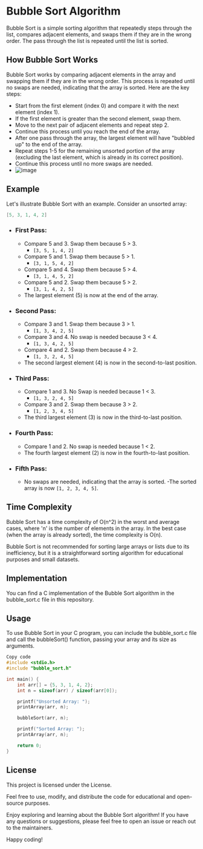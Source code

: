 # Bubble Sort Algorithm

Bubble Sort is a simple sorting algorithm that repeatedly steps through the list, compares adjacent elements, and swaps them if they are in the wrong order. The pass through the list is repeated until the list is sorted.

## How Bubble Sort Works

Bubble Sort works by comparing adjacent elements in the array and swapping them if they are in the wrong order. This process is repeated until no swaps are needed, indicating that the array is sorted. Here are the key steps:

- Start from the first element (index 0) and compare it with the next element (index 1).
- If the first element is greater than the second element, swap them.
- Move to the next pair of adjacent elements and repeat step 2.
- Continue this process until you reach the end of the array.
- After one pass through the array, the largest element will have "bubbled up" to the end of the array.
- Repeat steps 1-5 for the remaining unsorted portion of the array (excluding the last element, which is already in its correct position).
- Continue this process until no more swaps are needed.
- ![image](https://github.com/aliabooof/Data_sturctures_and_Algorithms_in_c/assets/62174374/1f855057-54de-4255-8d0a-9973e971b87e)


## Example

Let's illustrate Bubble Sort with an example. Consider an unsorted array:

```c
[5, 3, 1, 4, 2]
```
- ### First Pass:
    - Compare 5 and 3. Swap them because 5 > 3.
      - ``` [3, 5, 1, 4, 2] ```
   - Compare 5 and 1. Swap them because 5 > 1.
      -  ``` [3, 1, 5, 4, 2] ```
   - Compare 5 and 4. Swap them because 5 > 4.
      - ``` [3, 1, 4, 5, 2] ```
   - Compare 5 and 2. Swap them because 5 > 2.
      - ``` [3, 1, 4, 2, 5] ```
   - The largest element (5) is now at the end of the array.

- ### Second Pass:

     - Compare 3 and 1. Swap them because 3 > 1.
          - ``` [1, 3, 4, 2, 5] ```
     - Compare 3 and 4. No swap is needed because 3 < 4.
          - ``` [1, 3, 4, 2, 5] ```
     - Compare 4 and 2. Swap them because 4 > 2.
          - ``` [1, 3, 2, 4, 5] ```
     - The second largest element (4) is now in the second-to-last position.

- ### Third Pass:

     - Compare 1 and 3. No Swap is needed because 1 < 3.
          - ``` [1, 3, 2, 4, 5] ```
     - Compare 3 and 2. Swap them because 3 > 2.
          - ``` [1, 2, 3, 4, 5] ```
     - The third largest element (3) is now in the third-to-last position.

- ### Fourth Pass:

     - Compare 1 and 2. No swap is needed because 1 < 2.
     - The fourth largest element (2) is now in the fourth-to-last position.

- ### Fifth Pass:

     - No swaps are needed, indicating that the array is sorted.
     -The sorted array is now ``` [1, 2, 3, 4, 5] ```.

## Time Complexity
Bubble Sort has a time complexity of O(n^2) in the worst and average cases, where 'n' is the number of elements in the array. In the best case (when the array is already sorted), the time complexity is O(n).

Bubble Sort is not recommended for sorting large arrays or lists due to its inefficiency, but it is a straightforward sorting algorithm for educational purposes and small datasets.

## Implementation
You can find a C implementation of the Bubble Sort algorithm in the bubble_sort.c file in this repository.

## Usage
To use Bubble Sort in your C program, you can include the bubble_sort.c file and call the bubbleSort() function, passing your array and its size as arguments.

```c
Copy code
#include <stdio.h>
#include "bubble_sort.h"

int main() {
    int arr[] = {5, 3, 1, 4, 2};
    int n = sizeof(arr) / sizeof(arr[0]);

    printf("Unsorted Array: ");
    printArray(arr, n);

    bubbleSort(arr, n);

    printf("Sorted Array: ");
    printArray(arr, n);

    return 0;
}
```
## License
This project is licensed under the License.

Feel free to use, modify, and distribute the code for educational and open-source purposes.

Enjoy exploring and learning about the Bubble Sort algorithm! If you have any questions or suggestions, please feel free to open an issue or reach out to the maintainers.

Happy coding!






